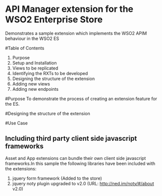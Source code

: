 API Manager extension for the WSO2 Enterprise Store
===================================================

Demonstrates a sample extension which implements the WSO2 APIM behaviour in the WSO2 ES

#Table of Contents
1. Purpose
2. Setup and Installation
3. Views to be replicated
4. Identifying the RXTs to be developed
5. Designing the structure of the extension
6. Adding new views
7. Adding new endpoints 

#Purpose
To demonstrate the process of creating an extension feature for the ES.

#Designing the structure of the extension

#Use Case

## Including third party client side javascript frameworks
Asset and App extensions can bundle their own client side javascript frameworks.In this sample the following libraries have been included with the extensions:
1. jquery form framework (Added to the store)
2. jquery noty plugin upgraded to v2.0 (URL: http://ned.im/noty/#/about v2.0)
